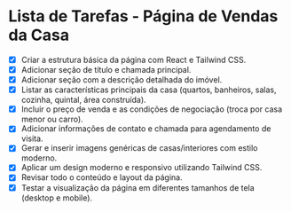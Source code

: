 # Lista de Tarefas - Página de Vendas da Casa

- [X] Criar a estrutura básica da página com React e Tailwind CSS.
- [X] Adicionar seção de título e chamada principal.
- [X] Adicionar seção com a descrição detalhada do imóvel.
- [X] Listar as características principais da casa (quartos, banheiros, salas, cozinha, quintal, área construída).
- [X] Incluir o preço de venda e as condições de negociação (troca por casa menor ou carro).
- [X] Adicionar informações de contato e chamada para agendamento de visita.
- [X] Gerar e inserir imagens genéricas de casas/interiores com estilo moderno.
- [X] Aplicar um design moderno e responsivo utilizando Tailwind CSS.
- [X] Revisar todo o conteúdo e layout da página.
- [X] Testar a visualização da página em diferentes tamanhos de tela (desktop e mobile).
